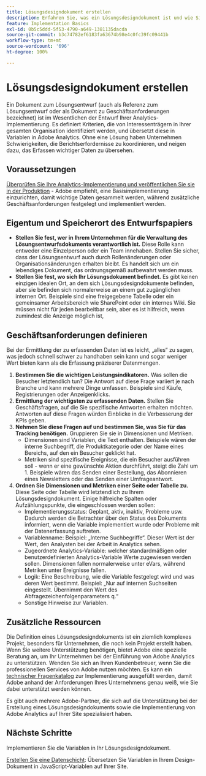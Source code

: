```yaml
---
title: Lösungsdesigndokument erstellen
description: Erfahren Sie, was ein Lösungsdesigndokument ist und wie Sie es in Ihrem Unternehmen verwenden können.
feature: Implementation Basics
exl-id: 0b5c5ddd-5f53-4790-a649-1381135dacda
source-git-commit: b3c74782ef6183fa63674b98e4c0fc39fc09441b
workflow-type: tm+mt
source-wordcount: '696'
ht-degree: 100%

---
```


# Lösungsdesigndokument erstellen

Ein Dokument zum Lösungsentwurf (auch als Referenz zum Lösungsentwurf oder als Dokument zu Geschäftsanforderungen bezeichnet) ist im Wesentlichen der Entwurf Ihrer Analytics-Implementierung. Es definiert Kriterien, die von Interessenträgern in Ihrer gesamten Organisation identifiziert werden, und übersetzt diese in Variablen in Adobe Analytics. Ohne eine Lösung haben Unternehmen Schwierigkeiten, die Berichtserfordernisse zu koordinieren, und neigen dazu, das Erfassen wichtiger Daten zu übersehen.

## Voraussetzungen

[Überprüfen Sie Ihre Analytics-Implementierung und veröffentlichen Sie sie in der Produktion](../launch/validate-publish-prod.md) - Adobe empfiehlt, eine Basisimplementierung einzurichten, damit wichtige Daten gesammelt werden, während zusätzliche Geschäftsanforderungen festgelegt und implementiert werden.

## Eigentum und Speicherort des Entwurfspapiers

* **Stellen Sie fest, wer in Ihrem Unternehmen für die Verwaltung des Lösungsentwurfsdokuments verantwortlich ist.** Diese Rolle kann entweder eine Einzelperson oder ein Team innehaben. Stellen Sie sicher, dass der Lösungsentwurf auch durch Rollenänderungen oder Organisationsänderungen erhalten bleibt. Es handelt sich um ein lebendiges Dokument, das ordnungsgemäß aufbewahrt werden muss.
* **Stellen Sie fest, wo sich Ihr Lösungsdokument befindet.** Es gibt keinen einzigen idealen Ort, an dem sich Lösungsdesigndokumente befinden, aber sie befinden sich normalerweise an einem gut zugänglichen internen Ort. Beispiele sind eine freigegebene Tabelle oder ein gemeinsamer Arbeitsbereich wie SharePoint oder ein internes Wiki. Sie müssen nicht für jeden bearbeitbar sein, aber es ist hilfreich, wenn zumindest die Anzeige möglich ist,

## Geschäftsanforderungen definieren

Bei der Ermittlung der zu erfassenden Daten ist es leicht, „alles“ zu sagen, was jedoch schnell schwer zu handhaben sein kann und sogar weniger Wert bieten kann als die Erfassung präziserer Datenmengen.

1. **Bestimmen Sie die wichtigen Leistungsindikatoren.** Was sollen die Besucher letztendlich tun? Die Antwort auf diese Frage variiert je nach Branche und kann mehrere Dinge umfassen. Beispiele sind Käufe, Registrierungen oder Anzeigenklicks.
1. **Ermittlung der wichtigsten zu erfassenden Daten.** Stellen Sie Geschäftsfragen, auf die Sie spezifische Antworten erhalten möchten. Antworten auf diese Fragen würden Einblicke in die Verbesserung der KPIs geben.
1. **Nehmen Sie diese Fragen auf und bestimmen Sie, was Sie für das Tracking benötigen.** Gruppieren Sie sie in Dimensionen und Metriken.
   * Dimensionen sind Variablen, die Text enthalten. Beispiele wären der interne Suchbegriff, die Produktkategorie oder der Name eines Bereichs, auf den ein Besucher geklickt hat.
   * Metriken sind spezifische Ereignisse, die ein Besucher ausführen soll - wenn er eine gewünschte Aktion durchführt, steigt die Zahl um 1. Beispiele wären das Senden einer Bestellung, das Abonnieren eines Newsletters oder das Senden einer Umfrageantwort.
1. **Ordnen Sie Dimensionen und Metriken einer Seite oder Tabelle zu.** Diese Seite oder Tabelle wird letztendlich zu Ihrem Lösungsdesigndokument. Einige hilfreiche Spalten oder Aufzählungspunkte, die eingeschlossen werden sollen:
   * Implementierungsstatus: Geplant, aktiv, inaktiv, Probleme usw. Dadurch werden die Betrachter über den Status des Dokuments informiert, wenn die Variable implementiert wurde oder Probleme mit der Datenerfassung auftreten.
   * Variablenname: Beispiel: „Interne Suchbegriffe“. Dieser Wert ist der Wert, den Analysten bei der Arbeit in Analytics sehen.
   * Zugeordnete Analytics-Variable: welcher standardmäßigen oder benutzerdefinierten Analytics-Variable Werte zugewiesen werden sollen. Dimensionen fallen normalerweise unter eVars, während Metriken unter Ereignisse fallen.
   * Logik: Eine Beschreibung, wie die Variable festgelegt wird und was deren Wert bestimmt. Beispiel: „Nur auf internen Suchseiten eingestellt. Übernimmt den Wert des Abfragezeichenfolgenparameters q.“
   * Sonstige Hinweise zur Variablen.

## Zusätzliche Ressourcen

Die Definition eines Lösungsdesigndokuments ist ein ziemlich komplexes Projekt, besonders für Unternehmen, die noch kein Projekt erstellt haben. Wenn Sie weitere Unterstützung benötigen, bietet Adobe eine spezielle Beratung an, um Ihr Unternehmen bei der Einführung von Adobe Analytics zu unterstützen. Wenden Sie sich an Ihren Kundenbetreuer, wenn Sie die professionellen Services von Adobe nutzen möchten. Es kann ein [technischer Fragenkatalog](assets/technical-pre-implementation-questionnaire.pdf) zur Implementierung ausgefüllt werden, damit Adobe anhand der Anforderungen Ihres Unternehmens genau weiß, wie Sie dabei unterstützt werden können.

Es gibt auch mehrere Adobe-Partner, die sich auf die Unterstützung bei der Erstellung eines Lösungsdesigndokuments sowie die Implementierung von Adobe Analytics auf Ihrer Site spezialisiert haben.

## Nächste Schritte

Implementieren Sie die Variablen in Ihr Lösungsdesigndokument.

[Erstellen Sie eine Datenschicht](data-layer.md): Übersetzen Sie Variablen in Ihrem Design-Dokument in JavaScript-Variablen auf Ihrer Site.
